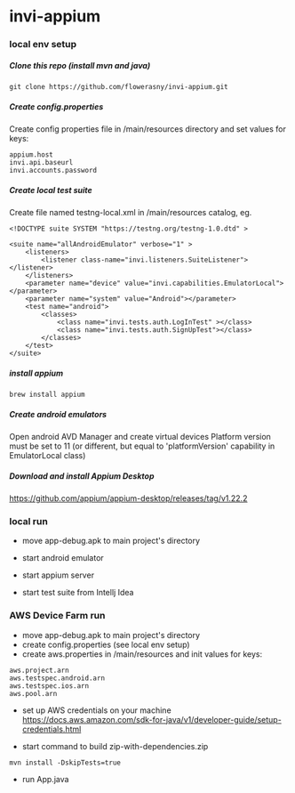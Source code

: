 # invi-appium


### local env setup

##### Clone this repo (install mvn and java)
````
git clone https://github.com/flowerasny/invi-appium.git
````

##### Create config.properties

Create config properties file in /main/resources directory and
set values for keys:
````
appium.host
invi.api.baseurl
invi.accounts.password
````
##### Create local test suite

Create file named testng-local.xml in /main/resources catalog, eg.

````
<!DOCTYPE suite SYSTEM "https://testng.org/testng-1.0.dtd" >

<suite name="allAndroidEmulator" verbose="1" >
    <listeners>
        <listener class-name="invi.listeners.SuiteListener"></listener>
    </listeners>
    <parameter name="device" value="invi.capabilities.EmulatorLocal"></parameter>
    <parameter name="system" value="Android"></parameter>
    <test name="android">
        <classes>
            <class name="invi.tests.auth.LogInTest" ></class>
            <class name="invi.tests.auth.SignUpTest"></class>
        </classes>
    </test>
</suite>
````

##### install appium
````
brew install appium
````

##### Create android emulators
Open android AVD Manager and create virtual devices
Platform version must be set to 11 (or different, but equal to 'platformVersion' capability in EmulatorLocal class)

##### Download and install Appium Desktop
https://github.com/appium/appium-desktop/releases/tag/v1.22.2

### local run

- move app-debug.apk to main project's directory

- start android emulator

- start appium server

- start test suite from Intellj Idea

### AWS Device Farm run

- move app-debug.apk to main project's directory
- create config.properties (see local env setup)
- create aws.properties in /main/resources
and init values for keys:
````
aws.project.arn
aws.testspec.android.arn
aws.testspec.ios.arn
aws.pool.arn
````
- set up AWS credentials on your machine https://docs.aws.amazon.com/sdk-for-java/v1/developer-guide/setup-credentials.html

- start command to build zip-with-dependencies.zip
````
mvn install -DskipTests=true 
````
 - run App.java

